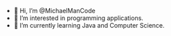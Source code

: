 - 👋 Hi, I’m @MichaelManCode
- 👀 I’m interested in programming applications.
- 🌱 I’m currently learning Java and Computer Science.

<!---
MichaelManCode/MichaelManCode is a ✨ special ✨ repository because its `README.md` (this file) appears on your GitHub profile.
You can click the Preview link to take a look at your changes.
--->
